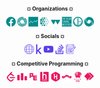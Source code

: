 <p align="center"> <b>¤ Organizations ¤</b></p>
<p align="center">
  <img height="26px" src="org/org-facebook.svg">
  <img height="26px" src="org/org-janestreet.svg">
  <img height="26px" src="org/org-causalens.svg">
  <img height="26px" src="org/org-mila.svg">
  <img height="26px" src="org/org-warwick.svg">
  <img height="26px" src="org/org-alanturing.svg">
  <img height="26px" src="org/org-jump.svg">
  <img height="26px" src="org/org-deepmind.svg">
</p>

<p align="center"> <b>¤ Socials ¤</b></p>
<p align="center">
  <img height="26px" src="soc/soc-website.svg"><img height="26px" src="soc/soc-kaggle.svg"><img height="26px" src="soc/soc-youtube.svg">
  <img height="26px" src="soc/soc-stackoverflow.svg">
  <img height="26px" src="soc/soc-blog.svg">
</p>

<p align="center"> <b>¤ Competitive Programming ¤</b></p>
<p align="center">
  <img height="26px" src="cp/cp-leetcode.svg">
  <img height="26px" src="cp/cp-codeforces.svg">
  <img height="26px" src="cp/cp-projecteuler.svg">
  <img height="26px" src="cp/cp-hackerearth.svg">
  <img height="26px" src="cp/cp-hackerrank.svg">
  <img height="26px" src="cp/cp-topcoder.svg">
  <img height="26px" src="cp/cp-codechef.svg">
  <img height="26px" src="cp/cp-binarysearch.svg">
</p>
